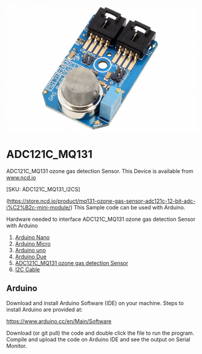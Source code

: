 
[![ADC121C_MQ131](ADC121C_I2CGAS_MQ131.png)](https://store.ncd.io/product/mq131-ozone-gas-sensor-adc121c-12-bit-adc-i%C2%B2c-mini-module/)

# ADC121C_MQ131
ADC121C_MQ131 ozone gas detection Sensor.
This Device is available from www.ncd.io 

[SKU: ADC121C_MQ131_I2CS]

(https://store.ncd.io/product/mq131-ozone-gas-sensor-adc121c-12-bit-adc-i%C2%B2c-mini-module/)
This Sample code can be used with Arduino.

Hardware needed to interface ADC121C_MQ131 ozone gas detection Sensor with Arduino
1. <a href="https://store.ncd.io/product/i2c-shield-for-arduino-nano/">Arduino Nano</a>
2. <a href="https://store.ncd.io/product/i2c-shield-for-arduino-micro-with-i2c-expansion-port/">Arduino Micro</a>
3. <a href="https://store.ncd.io/product/i2c-shield-for-arduino-uno/">Arduino uno</a>
4. <a href="https://store.ncd.io/product/dual-i2c-shield-for-arduino-due-with-modular-communications-interface/">Arduino Due</a>
5. <a href="https://store.ncd.io/product/mq131-ozone-gas-sensor-adc121c-12-bit-adc-i%C2%B2c-mini-module/">ADC121C_MQ131 ozone gas detection Sensor</a>
6. <a href="https://store.ncd.io/product/i%C2%B2c-cable/">I2C Cable</a>

## Arduino
Download and install Arduino Software (IDE) on your machine. Steps to install Arduino are provided at:

https://www.arduino.cc/en/Main/Software

Download (or git pull) the code and double click the file to run the program.
Compile and upload the code on Arduino IDE and see the output on Serial Monitor.
